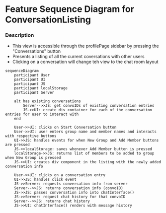 # Feature Sequence Diagram for ConversationListing

### Description
- This view is accessible through the profilePage sidebar by pressing the "Conversations" button
- Presents a listing of all the current coversations with other users
- Clicking on a conversation will change teh view to the chat room layout

```mermaid
sequenceDiagram
    participant User
    participant UI
    participant JS
    participant localStorage
    participant Server

    alt has existing conversations
        Server-->>JS: get convoIDs of existing conversation entries
        JS->>UI: create div container for each of the conversation entries for user to interact with
    end

    User->>UI: clicks on Start Conversation button
    User->>UI: user enters group name and member names and interacts with respective buttons
    UI->>JS: handles events for when New Group and Add Member buttons are pressed
    JS->>localStorage: saves whenever Add Member button is pressed
    localStorage->>JS: returns list of members to be added to group when New Group is pressed
    JS->>UI: creates div component in the listing with the newly added conversation info

    User->>UI: clicks on a conversation entry
    UI->>JS: handles click event
    JS->>Server: requests conversation info from server
    Server-->>JS: returns conversation info (convoID)
    JS->>JS: passes conversation info into chatInterface()
    JS->>Server: request chat history for that convoID
    Server-->>JS: returns chat history
    JS->>UI: chatInterface() renders with message history

